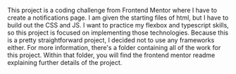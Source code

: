 This project is a coding challenge from Frontend Mentor where I have to create a notifications page. I am given the starting files of html, but I have to build out the CSS and JS. I want to practice my flexbox and typescript skills, so this project is focused on implementing those technologies. Because this is a pretty straightforward project, I decided not to use any frameworks either. For more information, there's a folder containing all of the work for this project. Within that folder, you will find the frontend mentor readme explaining further details of the project.